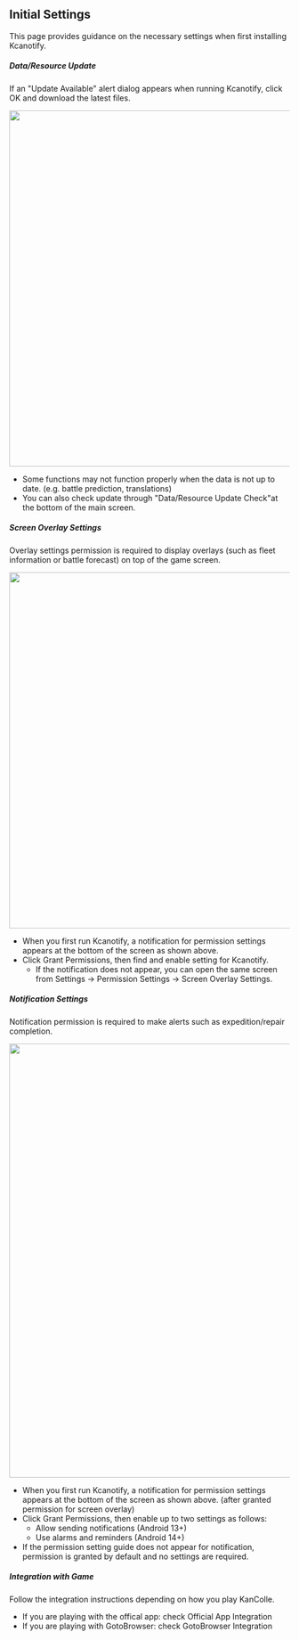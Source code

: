## Initial Settings
This page provides guidance on the necessary settings when first installing Kcanotify.

##### Data/Resource Update
If an "Update Available" alert dialog appears when running Kcanotify, click OK and download the latest files.

<img src="https://kcanotify-docs.s3.ap-northeast-1.amazonaws.com/en/data_update.png" width="640"/>

- Some functions may not function properly when the data is not up to date. (e.g. battle prediction, translations)
- You can also check update through <span class="text-primary">"Data/Resource Update Check"</span>at the bottom of the main screen.

##### Screen Overlay Settings
Overlay settings permission is required to display overlays (such as fleet information or battle forecast) on top of the game screen.

<img src="https://kcanotify-docs.s3.ap-northeast-1.amazonaws.com/en/screen_overlay.png" width="640"/>

- When you first run Kcanotify, a notification for permission settings appears at the bottom of the screen as shown above.
- Click <span class="text-primary">Grant Permissions</span>, then find and enable setting for Kcanotify.
  - If the notification does not appear, you can open the same screen from Settings → Permission Settings → Screen Overlay Settings.

##### Notification Settings
Notification permission is required to make alerts such as expedition/repair completion.

<img src="https://kcanotify-docs.s3.ap-northeast-1.amazonaws.com/en/noti_permission.png" width="780"/>

-  When you first run Kcanotify, a notification for permission settings appears at the bottom of the screen as shown above. (after granted permission for screen overlay)
- Click <span class="text-primary">Grant Permissions</span>, then enable up to two settings as follows:
  - Allow sending notifications (Android 13+)
  - Use alarms and reminders (Android 14+)
- If the permission setting guide does not appear for notification, permission is granted by default and no settings are required.

##### Integration with Game
Follow the integration instructions depending on how you play KanColle.
- If you are playing with the offical app: check <span class="link" data-move="officialapp">Official App Integration</span>
- If you are playing with GotoBrowser: check <span class="link" data-move="gotobrowser">GotoBrowser Integration</span>